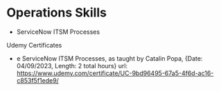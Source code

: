 # Operations Skills
- ServiceNow ITSM Processes


Udemy Certificates

- e ServiceNow ITSM Processes, as taught by Catalin Popa, {Date: 04/09/2023, Length: 2 total hours}
url: https://www.udemy.com/certificate/UC-9bd96495-67a5-4f6d-ac16-c853f5f1ede9/

